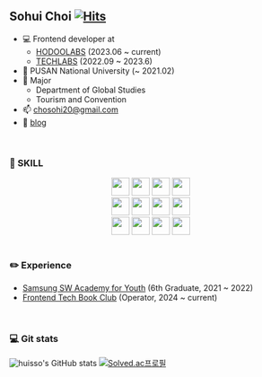 ## Sohui Choi  [![Hits](https://hits.seeyoufarm.com/api/count/incr/badge.svg?url=https%3A%2F%2Fgithub.com%2Fhuisso97&count_bg=%2358EB59&title_bg=%23AEFF8F&icon=&icon_color=%23FFFFFF&title=hits&edge_flat=false)](https://hits.seeyoufarm.com)
- 💻 Frontend developer at
    - [HODOOLABS](https://hodooschool.com/) (2023.06 ~ current)
    - [TECHLABS](https://www.techlabs.co.kr/) (2022.09 ~ 2023.6) 
- 🏫 PUSAN National University (~ 2021.02)
- 🔬 Major
    - Department of Global Studies
    - Tourism and Convention
- 📫 chosohi20@gmail.com
- 📝 [blog](https://velog.io/@huisso/posts)
<br />

### 🔨 SKILL
<div align='center'>
  <img src="https://img.shields.io/static/v1?style=for-the-badge&message=Git&color=ffffff&logo=Git&logoColor=F05032&label="  height="32 alt="Git logo" />
  <img src="https://img.shields.io/static/v1?style=for-the-badge&message=javascript&color=ffffff&logo=javascript&logoColor=F7DF1E&label=" height="32 alt="Javascript logo" />
  <img src="https://img.shields.io/static/v1?style=for-the-badge&message=typescript&color=ffffff&logo=typescript&logoColor=3178C6&label=" height="32 alt="Typescript logo" />
  <img src="https://img.shields.io/static/v1?style=for-the-badge&message=python&color=ffffff&logo=python&logoColor=3776AB&label=" height="32 alt="python logo" />
  <br/>
  <img src="https://img.shields.io/static/v1?style=for-the-badge&message=React&color=ffffff&logo=React&logoColor=61DAFB&label="  height="32 alt="React logo" />
  <img src="https://img.shields.io/static/v1?style=for-the-badge&message=ReactNative&color=ffffff&logo=React&logoColor=61DAFB&label="  height="32 alt="React logo" />
  <img src="https://img.shields.io/static/v1?style=for-the-badge&message=NextJS&color=ffffff&logo=Next.JS&logoColor=000000&label="  height="32 alt="Next logo" />
  <img src="https://img.shields.io/static/v1?style=for-the-badge&message=Firebase&color=ffffff&logo=Firebase&logoColor=FFCA28&label="  height="32 alt="Firebase logo" />
  <br/>
  <img src="https://img.shields.io/static/v1?style=for-the-badge&message=TailwindCss&color=ffffff&logo=TailwindCss&logoColor=06B6D4&label="  height="32 alt="Tailwind logo" />
  <img src="https://img.shields.io/static/v1?style=for-the-badge&message=Sass&color=ffffff&logo=Sass&logoColor=CC6699&label="  height="32 alt="Sass logo" />
  <img src="https://img.shields.io/static/v1?style=for-the-badge&message=styledcomponents&color=ffffff&logo=styledcomponents&logoColor=DB7093&label="  height="32 alt="styledcomponent logo" />
  <img src="https://img.shields.io/static/v1?style=for-the-badge&message=datadog&color=ffffff&logo=datadog&logoColor=632CA6&label="  height="32 alt="datadog logo" />
</div>

</br>

### ✏️ **Experience**

- [Samsung SW Academy for Youth](https://www.ssafy.com/ksp/jsp/swp/swpMain.jsp) (6th Graduate, 2021 ~ 2022)
- [Frontend Tech Book Club](https://github.com/FE-TechBook-Study) (Operator, 2024 ~ current)


</br>

### 💻 Git stats
![huisso's GitHub stats](https://github-readme-stats.vercel.app/api?username=huisso97&theme=radical&show_icons=true) 
[![Solved.ac프로필](http://mazassumnida.wtf/api/v2/generate_badge?boj=chosohi)](https://solved.ac/chosohi)
